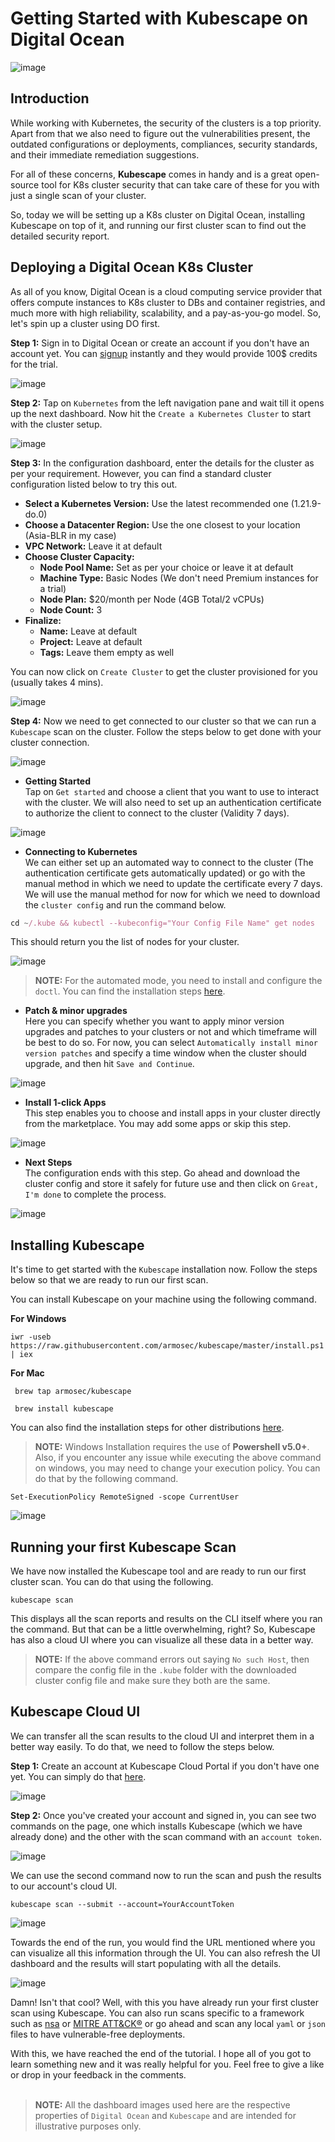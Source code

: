 # Getting Started with Kubescape on Digital Ocean

![image](K.gif)

## Introduction

While working with Kubernetes, the security of the clusters is a top priority. Apart from that we also need to figure out the vulnerabilities present, the outdated configurations or deployments, compliances, security standards, and their immediate remediation suggestions.

For all of these concerns, **Kubescape** comes in handy and is a great open-source tool for K8s cluster security that can take care of these for you with just a single scan of your cluster. 

So, today we will be setting up a K8s cluster on Digital Ocean, installing Kubescape on top of it, and running our first cluster scan to find out the detailed security report.

## Deploying a Digital Ocean K8s Cluster

As all of you know, Digital Ocean is a cloud computing service provider that offers compute instances to K8s cluster to DBs and container registries, and much more with high reliability, scalability, and a pay-as-you-go model. So, let's spin up a cluster using DO first.

**Step 1:** Sign in to Digital Ocean or create an account if you don't have an account yet. You can [signup](https://try.digitalocean.com/freetrialoffer/) instantly and they would provide 100$ credits for the trial.

![image](DOSignup.PNG)

**Step 2:** Tap on `Kubernetes` from the left navigation pane and wait till it opens up the next dashboard. Now hit the `Create a Kubernetes Cluster` to start with the cluster setup.

![image](CreateK8.PNG)

**Step 3:** In the configuration dashboard, enter the details for the cluster as per your requirement. However, you can find a standard cluster configuration listed below to try this out.

- **Select a Kubernetes Version:** Use the latest recommended one (1.21.9-do.0)
- **Choose a Datacenter Region:** Use the one closest to your location (Asia-BLR in my case)
- **VPC Network:** Leave it at default
- **Choose Cluster Capacity:**    
  - **Node Pool Name:** Set as per your choice or leave it at default    
  - **Machine Type:** Basic Nodes (We don't need Premium instances for a trial)
  - **Node Plan:** $20/month per Node (4GB Total/2 vCPUs)    
  - **Node Count:** 3
- **Finalize:**     
  - **Name:** Leave at default    
  - **Project:** Leave at default    
  - **Tags:** Leave them empty as well

You can now click on `Create Cluster` to get the cluster provisioned for you (usually takes 4 mins).

![image](CreateCluster.PNG)

**Step 4:** Now we need to get connected to our cluster so that we can run a `Kubescape` scan on the cluster. Follow the steps below to get done with your cluster connection.

![image](ClusterGetStarted.PNG)

- **Getting Started** <br/>
Tap on `Get started` and choose a client that you want to use to interact with the cluster. We will also need to set up an authentication certificate to authorize the client to connect to the cluster (Validity 7 days).

![image](K8sConnect.PNG)

- **Connecting to Kubernetes** <br/>
We can either set up an automated way to connect to the cluster (The authentication certificate gets automatically updated) or go with the manual method in which we need to update the certificate every 7 days. We will use the manual method for now for which we need to download the `cluster config` and run the command below.

```javascript
cd ~/.kube && kubectl --kubeconfig="Your Config File Name" get nodes
```

This should return you the list of nodes for your cluster.

![image](Nodes.PNG)

> **NOTE:** For the automated mode, you need to install and configure the `doctl`. You can find the installation steps [here](https://docs.digitalocean.com/reference/doctl/how-to/install/).

- **Patch & minor upgrades** <br/>
Here you can specify whether you want to apply minor version upgrades and patches to your clusters or not and which timeframe will be best to do so. For now, you can select `Automatically install minor version patches` and specify a time window when the cluster should upgrade, and then hit `Save and Continue`.

![image](PatchNode.PNG)

- **Install 1-click Apps** <br/>
This step enables you to choose and install apps in your cluster directly from the marketplace. You may add some apps or skip this step.

![image](Apps.PNG)

- **Next Steps** <br/>
The configuration ends with this step. Go ahead and download the cluster config and store it safely for future use and then click on `Great, I'm done` to complete the process.

![image](Done.PNG)

## Installing Kubescape

It's time to get started with the `Kubescape` installation now. Follow the steps below so that we are ready to run our first scan.

You can install Kubescape on your machine using the following command.

**For Windows**

```
iwr -useb https://raw.githubusercontent.com/armosec/kubescape/master/install.ps1 | iex
```

**For Mac**

```
 brew tap armosec/kubescape
 ```

 ```
  brew install kubescape
  ```

You can also find the installation steps for other distributions [here](https://github.com/armosec/kubescape#install).

> **NOTE:** Windows Installation requires the use of **Powershell v5.0+**. Also, if you encounter any issue while executing the above command on windows, you may need to change your execution policy. You can do that by the following command.

```
Set-ExecutionPolicy RemoteSigned -scope CurrentUser
```

![image](KubescapeInstall.PNG)

## Running your first Kubescape Scan

We have now installed the Kubescape tool and are ready to run our first cluster scan. You can do that using the following.

```
kubescape scan
```

This displays all the scan reports and results on the CLI itself where you ran the command. But that can be a little overwhelming, right? So, Kubescape has also a cloud UI where you can visualize all these data in a better way.

> **NOTE:** If the above command errors out saying `No such Host`, then compare the config file in the `.kube` folder with the downloaded cluster config file and make sure they both are the same.

## Kubescape Cloud UI

We can transfer all the scan results to the cloud UI and interpret them in a better way easily. To do that, we need to follow the steps below.

**Step 1:** Create an account at Kubescape Cloud Portal if you don't have one yet. You can simply do that [here](https://portal.armo.cloud/).

![image](KubescapeSignup.PNG)

**Step 2:** Once you've created your account and signed in, you can see two commands on the page, one which installs Kubescape (which we have already done) and the other with the scan command with an `account token`.

![image](KubescapeFirstDash.PNG)

We can use the second command now to run the scan and push the results to our account's cloud UI.

```
kubescape scan --submit --account=YourAccountToken
```

![image](Scan.PNG)

Towards the end of the run, you would find the URL mentioned where you can visualize all this information through the UI. You can also refresh the UI dashboard and the results will start populating with all the details.

![image](ScanResults.PNG)

Damn! Isn't that cool? Well, with this you have already run your first cluster scan using Kubescape. You can also run scans specific to a framework such as [nsa](https://www.nsa.gov/Press-Room/News-Highlights/Article/Article/2716980/nsa-cisa-release-kubernetes-hardening-guidance/) or [MITRE ATT&CK®](https://www.microsoft.com/security/blog/2021/03/23/secure-containerized-environments-with-updated-threat-matrix-for-kubernetes/) or go ahead and scan any local `yaml` or `json` files to have vulnerable-free deployments.

With this, we have reached the end of the tutorial. I hope all of you got to learn something new and it was really helpful for you. Feel free to give a like or drop in your feedback in the comments.
<br/><br/>

> **NOTE:** All the dashboard images used here are the respective properties of `Digital Ocean` and `Kubescape` and are intended for illustrative purposes only.